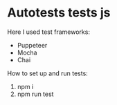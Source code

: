 # Autotests tests js

Here I used test frameworks:
- Puppeteer 
- Mocha
- Chai

How to set up and run tests: 

1. npm i
2. npm run test
